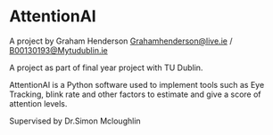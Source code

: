 # AttentionAI

A project by Graham Henderson Grahamhenderson@live.ie / B00130193@Mytudublin.ie

A project as part of final year project with TU Dublin.

AttentionAI is a Python software used to implement tools such as Eye Tracking, blink rate and other factors to estimate and give a score of attention levels.

Supervised by Dr.Simon Mcloughlin 